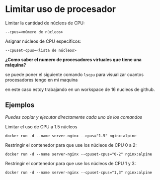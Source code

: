 # Limitar uso de procesador

Limitar la cantidad de núcleos de CPU:

```
--cpus=<número de núcleos>
```

Asignar núcleos de CPU específicos:

```
--cpuset-cpus=<lista de núcleos>
```

**¿Como saber el numero de procesadores virtuales que tiene una máquina?**

se puede poner el siguiente comando ```lscpu``` para visualizar cuantos procesadores tengo en mi maquina

en este caso estoy trabajando en un workspace de 16 nucleos de github.

## Ejemplos

_Puedes copiar y ejecutar directamente cada uno de los comandos_

Limitar el uso de CPU a 1.5 núcleos

```
docker run -d --name server-nginx --cpus="1.5" nginx:alpine
```

Restringir el contenedor para que use los núcleos de CPU 0 a 2:

```
docker run -d --name server-nginx --cpuset-cpus="0-2" nginx:alpine
```

Restringir el contenedor para que use los núcleos de CPU 1 y 3:

```
docker run -d --name server-nginx --cpuset-cpus="1,3" nginx:alpine
```
